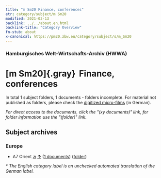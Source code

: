 ```yaml
---
title: "m Sm20 Finance, conferences"
etr: category/subject/m Sm20
modified: 2021-03-13
backlink: ../../about.en.html
backlink-title: "Category Overview"
fn-stub: about
x-canonical: https://pm20.zbw.eu/category/subject/s/m_Sm20
---
```


### Hamburgisches Welt-Wirtschafts-Archiv (HWWA)
# [m Sm20]{.gray}&#8201; Finance, conferences&#160; 





In total 1 subject folders, 1 documents - folders incomplete.
For material not published as folders, please check the [digitized micro-films](/film/h1_sh.de.html) (in German).

_For direct access to the documents, click the "(xy documents)" link, for folder information use the "(folder)" link._

## Subject archives



### Europe

- A7 Orient [**&nearr;**](../../../geo/i/140902/about.en.html "Orient (all folders)") [**&uarr;**](../../../geo/about.en.html#A7 "Country category system") (<a href="https://pm20.zbw.eu/dfgview/sh/140902,153292" title="about: Orient : Finance, conferences" target="_blank">1 documents</a>) ([folder](../../../../folder/sh/1409xx/140902/1532xx/153292/about.en.html))


_* The English category label is an unchecked automated translation of the German label._

